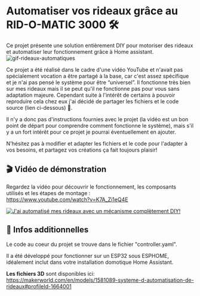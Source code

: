 # Automatiser vos rideaux grâce au **RID-O-MATIC 3000** 🛠️

Ce projet présente une solution entièrement DIY pour motoriser des rideaux et automatiser leur fonctionnement grâce à Home assistant.
![gif-rideaux-automatiques](https://github.com/user-attachments/assets/41b6cd11-11b6-4962-9e5d-4e6e74f80a50)

 
Ce projet a été réalisé dans le cadre d'une vidéo YouTube et n'avait pas spécialement vocation a être partagé à la base, car c'est assez spécifique et je n'ai pas pensé le système pour être “universel”. 
Il fonctionne très bien sur mes rideaux mais il se peut qu'il ne fonctionne pas pour vous sans adaptation majeure.
Cependant suite à l'intérêt de certains à pouvoir reproduire cela chez eux j'ai décidé de partager les fichiers et le code source (lien ci-dessous) 🙂.

Il n'y a donc pas d'instructions fournies avec le projet (la vidéo est un bon point de départ pour comprendre comment fonctionne le système), mais s'il y a un fort intérêt pour ce projet je pourrai éventuellement en ajouter.

N'hésitez pas à modifier et adapter les fichiers et le code pour l'adapter à vos besoins, et partagez vos créations ça fait toujours plaisir!

## 🎬 Vidéo de démonstration

Regardez la vidéo pour découvrir le fonctionnement, les composants utilisés et les étapes de montage :  
https://www.youtube.com/watch?v=K7A_Zi1eQ4E

[![J'ai automatisé mes rideaux avec un mécanisme complètement DIY!](https://img.youtube.com/vi/K7A_Zi1eQ4E/0.jpg)](https://www.youtube.com/watch?v=K7A_Zi1eQ4E)

## 📄 Infos additionnelles

Le code au coeur du projet se trouve dans le fichier "controller.yaml".

Il a été développé pour fonctionner sur un ESP32 sous ESPHOME, idéalement inclut dans votre installation domotique Home Assistant.

**Les fichiers 3D** sont disponibles ici: https://makerworld.com/en/models/1581089-systeme-d-automatisation-de-rideaux#profileId-1664001
